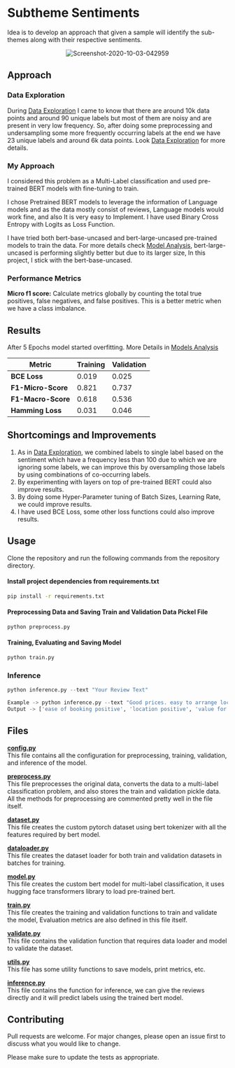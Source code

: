 # Subtheme Sentiments 

Idea is to develop an approach that given a sample will identify the sub-themes along with their respective sentiments.

<center>
<img src="https://i.ibb.co/yRJJ5wH/Screenshot-2020-10-03-042959.jpg" alt="Screenshot-2020-10-03-042959" border="0">
</center>

## Approach
### Data Exploration
During [Data Exploration](https://github.com/Jeet-beep/subtheme-sentiment/blob/main/output/Data-Exploration.pdf) I came to know that there are around 10k data points and around 90 unique labels but most of them are noisy and are present in very low frequency. So, after doing some preprocessing and undersampling some more frequently occurring labels at the end we have 23 unique labels and around 6k data points. Look [Data Exploration](https://github.com/Jeet-beep/subtheme-sentiment/blob/main/output/Data-Exploration.pdf) for more details.

### My Approach
I considered this problem as a Multi-Label classification and used pre-trained BERT models with fine-tuning to train. 

I chose Pretrained BERT models to leverage the information of Language models and as the data mostly consist of reviews, Language models would work fine, and also It is very easy to Implement. I have used Binary Cross Entropy with Logits as Loss Function.

I have tried both bert-base-uncased and bert-large-uncased pre-trained models to train the data. For more details check [Model Analysis](https://github.com/Jeet-beep/subtheme-sentiment/blob/main/output/Model-Analysis.pdf), bert-large-uncased is performing slightly better but due to its larger size, In this project, I stick with the bert-base-uncased. 

### Performance Metrics 
**Micro f1 score:**
Calculate metrics globally by counting the total true positives, false negatives, and false positives. This is a better metric when we have a class imbalance.

## Results 
After 5 Epochs model started overfitting. More Details in [Models Analysis](https://github.com/Jeet-beep/subtheme-sentiment/blob/main/output/Model-Analysis.pdf) 
<table class="tg">
<thead>
  <tr>
    <th class="tg-0pky"><span style="font-weight:bold">Metric</span></th>
    <th class="tg-0pky"><span style="font-weight:bold">Training</span></th>
    <th class="tg-0pky"><span style="font-weight:bold">Validation</span></th>
  </tr>
</thead>
<tbody>
  <tr>
    <td class="tg-0pky"><span style="font-weight:bold">BCE Loss</span></td>
    <td class="tg-0pky">0.019</td>
    <td class="tg-0pky">0.025</td>
  </tr>
  <tr>
    <td class="tg-0pky"><span style="font-weight:bold">F1-Micro-Score</span></td>
    <td class="tg-0pky">0.821</td>
    <td class="tg-0pky">0.737</td>
  </tr>
  <tr>
    <td class="tg-0pky"><span style="font-weight:bold">F1-Macro-Score</span></td>
    <td class="tg-0pky">0.618</td>
    <td class="tg-0pky">0.536</td>
  </tr>
  <tr>
    <td class="tg-0pky"><span style="font-weight:bold">Hamming Loss</span></td>
    <td class="tg-0pky">0.031</td>
    <td class="tg-0pky">0.046</td>
  </tr>
</tbody>
</table>

## Shortcomings and Improvements 
1. As in [Data Exploration](https://github.com/Jeet-beep/subtheme-sentiment/blob/main/output/Data-Exploration.pdf), we combined labels to single label based on the sentiment which have a frequency less than 100 due to which we are ignoring some labels, we can improve this by oversampling those labels by using combinations of co-occurring labels.
2. By experimenting with layers on top of pre-trained BERT could also improve results.
3. By doing some Hyper-Parameter tuning of Batch Sizes, Learning Rate, we could improve results.
4. I have used BCE Loss, some other loss functions could also improve results.

## Usage
Clone the repository and run the following commands from the repository directory.
#### Install project dependencies from requirements.txt
```bash
pip install -r requirements.txt
```

#### Preprocessing Data and Saving Train and Validation Data Pickel File
```python
python preprocess.py
```
#### Training, Evaluating and Saving Model 
```python
python train.py
```
### Inference
```python
python inference.py --text "Your Review Text"

Example -> python inference.py --text "Good prices. easy to arrange local fitting"
Output -> ['ease of booking positive', 'location positive', 'value for money positive']
```

## Files 
<b>[config.py](https://github.com/Jeet-beep/subtheme-sentiment/blob/main/config.py)</b>
<br>
This file contains all the configuration for preprocessing, training, validation, and inference of the model.
<br>

<b>[preprocess.py](https://github.com/Jeet-beep/subtheme-sentiment/blob/main/preprocess.py)
</b>
<br>
This file preprocesses the original data, converts the data to a multi-label classification problem, and also stores the train and validation pickle data. All the methods for preprocessing are commented pretty well in the file itself.
<br>

<b>[dataset.py](https://github.com/Jeet-beep/subtheme-sentiment/blob/main/dataset.py)</b>
<br>
This file creates the custom pytorch dataset using bert tokenizer with all the features required by bert model.
<br>

<b>[dataloader.py](https://github.com/skshashankkumar41/Subtheme-Sentiments/blob/master/dataloader.py)</b>
<br>
This file creates the dataset loader for both train and validation datasets in batches for training.

<b>[model.py](https://github.com/skshashankkumar41/Subtheme-Sentiments/blob/master/model.py)</b><br>
This file creates the custom bert model for multi-label classification, it uses hugging face transformers library to load pre-trained bert.
<br>

<b>[train.py](https://github.com/skshashankkumar41/Subtheme-Sentiments/blob/master/train.py)</b><br>
This file creates the training and validation functions to train and validate the model, Evaluation metrics are also defined in this file itself.
<br>

<b>[validate.py](https://github.com/skshashankkumar41/Subtheme-Sentiments/blob/master/validate.py)</b><br>
This file contains the validation function that requires data loader and model to validate the dataset.
<br>

<b>[utils.py](https://github.com/skshashankkumar41/Subtheme-Sentiments/blob/master/utils.py)</b><br>
This file has some utility functions to save models, print metrics, etc.
<br>

<b>[inference.py](https://github.com/skshashankkumar41/Subtheme-Sentiments/blob/master/inference.py)</b>
<br>
This file contains the function for inference, we can give the reviews directly and it will predict labels using the trained bert model.
<br>


## Contributing
Pull requests are welcome. For major changes, please open an issue first to discuss what you would like to change.

Please make sure to update the tests as appropriate.

